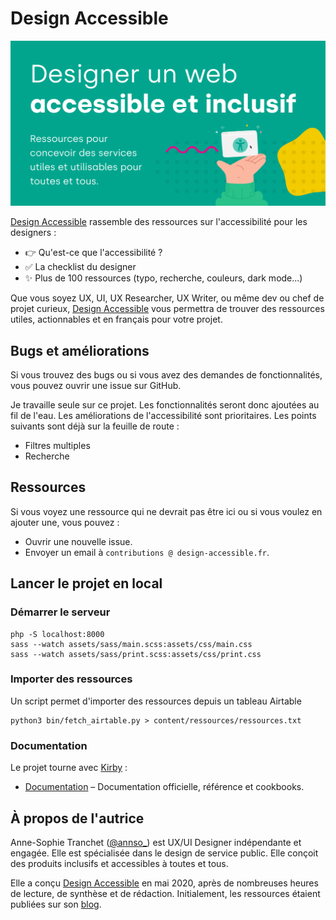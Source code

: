 # Design Accessible

[![Design Accessible](https://raw.githubusercontent.com/astranchet/design-accessible/main/content/og.png)](https://design-accessible.fr/)

[Design Accessible](https://design-accessible.fr/) rassemble des ressources sur l'accessibilité pour les designers : 
- 👉 Qu'est-ce que l'accessibilité ?
- ✅ La checklist du designer
- ✨ Plus de 100 ressources (typo, recherche, couleurs, dark mode...)

Que vous soyez UX, UI, UX Researcher, UX Writer, ou même dev ou chef de projet curieux, [Design Accessible](https://design-accessible.fr/) vous permettra de trouver des ressources utiles, actionnables et en français pour votre projet.

## Bugs et améliorations

Si vous trouvez des bugs ou si vous avez des demandes de fonctionnalités, vous pouvez ouvrir une issue sur GitHub.

Je travaille seule sur ce projet. Les fonctionnalités seront donc ajoutées au fil de l'eau. Les améliorations de l'accessibilité sont prioritaires. Les points suivants sont déjà sur la feuille de route :

* Filtres multiples
* Recherche

## Ressources

Si vous voyez une ressource qui ne devrait pas être ici ou si vous voulez en ajouter une, vous pouvez : 
- Ouvrir une nouvelle issue.
- Envoyer un email à `contributions @ design-accessible.fr`.

## Lancer le projet en local

### Démarrer le serveur

```
php -S localhost:8000
sass --watch assets/sass/main.scss:assets/css/main.css
sass --watch assets/sass/print.scss:assets/css/print.css
```

### Importer des ressources

Un script permet d'importer des ressources depuis un tableau Airtable 

```
python3 bin/fetch_airtable.py > content/ressources/ressources.txt
```

### Documentation

Le projet tourne avec [Kirby](https://getkirby.com) :
- [Documentation](https://getkirby.com/docs/guide) – Documentation officielle, référence et cookbooks.

## À propos de l'autrice

Anne-Sophie Tranchet ([@annso_](https://twitter.com/annso_)) est UX/UI Designer indépendante et engagée. Elle est spécialisée dans le design de service public. Elle conçoit des produits inclusifs et accessibles à toutes et tous.

Elle a conçu [Design Accessible](https://design-accessible.fr/) en mai 2020, après de nombreuses heures de lecture, de synthèse et de rédaction. Initialement, les ressources étaient publiées sur son [blog](https://blog.hello-bokeh.fr/).